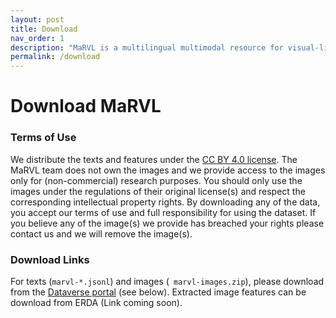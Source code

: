 ```yaml
---
layout: post
title: Download
nav_order: 1
description: "MaRVL is a multilingual multimodal resource for visual-linguistic reasoning."
permalink: /download
---
```


# Download MaRVL


### Terms of Use
We distribute the texts and features under the [CC BY 4.0 license](https://creativecommons.org/licenses/by/4.0/deed.ast). 
The MaRVL team does not own the images and we provide access to the images only for (non-commercial) research purposes. You should only use the images under the regulations of their original license(s) and respect the corresponding intellectual property rights. By downloading any of the data, you accept our terms of use and full responsibility for using the dataset. If you believe any of the image(s) we provide has breached your rights please contact us and we will remove the image(s).

### Download Links
For texts (`marvl-*.jsonl`) and images (`
marvl-images.zip`), please download from the [Dataverse portal](https://dataverse.scholarsportal.info/dataset.xhtml?persistentId=doi:10.5683/SP3/42VZ4P) (see below).
Extracted image features can be download from ERDA (Link coming soon).

<script src="https://dataverse.scholarsportal.info/resources/js/widgets.js?persistentId=doi:10.5683/SP3/42VZ4P&amp;dvUrl=https://dataverse.scholarsportal.info&amp;widget=iframe&amp;heightPx=500"></script>
